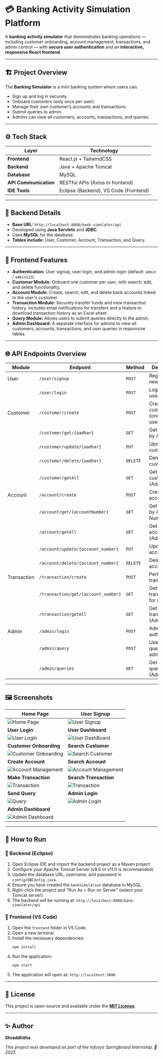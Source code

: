 
# 💳 Banking Activity Simulation Platform

A **banking activity simulator** that demonstrates  banking operations — including customer onboarding, account management, transactions, and admin control — with **secure user authentication** and an **interactive, responsive React frontend**.

---

## 🏗️ Project Overview

The **Banking Simulator** is a mini banking system where users can:
- Sign up and log in securely.
- Onboard customers (only once per user).
- Manage their own customer’s accounts and transactions.
- Submit queries to admin.
- Admins can view all customers, accounts, transactions, and queries.

---

## ⚙️ Tech Stack

| Layer | Technology |
|--------|-------------|
| **Frontend** | React.js  + TailwindCSS |
| **Backend** | Java  + Apache Tomcat |
| **Database** | MySQL |
| **API Communication** | RESTful APIs (Axios in frontend) |
| **IDE Tools** | Eclipse (Backend), VS Code (Frontend) |

---

## 🧩 Backend Details

- **Base URL:** `http://localhost:8080/bank-simulator/api`
- Developed using **Java Servlets** and **JDBC**.
- Uses **MySQL** for the database.
- **Tables include:** User, Customer, Account, Transaction, and Query.


-----

## 🚀 Frontend Features
* **Authentication:** User signup, user login, and admin login (default: `admin` / `admin123`).
* **Customer Module:** Onboard one customer per user, with search, edit, and delete functionality.
* **Account Module:** Create, search, edit, and delete bank accounts linked to the user's customer.
* **Transaction Module:** Securely transfer funds and view transaction history. Includes email notifications for transfers and a feature to download transaction history as an Excel sheet.
* **Query Module:** Allows users to submit queries directly to the admin.
* **Admin Dashboard:** A separate interface for admins to view all customers, accounts, transactions, and user queries in responsive tables.
-----

## 🌐 API Endpoints Overview

| Module | Endpoint | Method | Description |
|---|---|---|---|
| User | `/user/signup` | `POST` | Register a new user |
| | `/user/login` | `POST` | Login existing user |
| Customer | `/customer/create` | `POST` | Create new customer (once per user) |
| | `/customer/get/{aadhar}` | `GET` | Get customer by Aadhar |
| | `/customer/update/{aadhar}` | `PUT` | Update customer |
| | `/customer/delete/{aadhar}` | `DELETE` | Delete customer |
| | `/customer/getAll` | `GET` | Get all customers (Admin) |
| Account | `/account/create` | `POST` | Create account |
| | `/account/get/{accountNumber}` | `GET` | Get account by Account Number |
| | `/account/getAll` | `GET` | Get all accounts (Admin) |
| | `/account/update/{account_number}` | `PUT` | Update account |
| | `/account/delete/{account_number}` | `DELETE` | Delete account |
| Transaction | `/transaction/create` | `POST` | Perform transaction |
| | `/transaction/get/{account_number}` | `GET` | Get transactions for account |
| | `/transaction/getAll` | `GET` | Get all transactions (Admin) |
| Admin | `/admin/login` | `POST` | Admin authentication |
| | `/admin/query` | `POST` | User sends query to admin |
| | `/admin/queries` | `GET` | Get all user queries (Admin) |

-----



## 🖼️ Screenshots

| Home Page | User Signup |
|---|---|
| ![Home Page](./Banking%20Simulator/screenshots/home.jpg) | ![User Signup](./Banking%20Simulator/screenshots/signup.jpg) |
| **User Login** | **User Dashboard** |
| ![User Login](./Banking%20Simulator/screenshots/login.jpg) | ![User DashBoard](./Banking%20Simulator/screenshots/user_dashboard.jpg) |
| **Customer Onboarding** | **Search Customer** |
| ![Customer Onboarding](./Banking%20Simulator/screenshots/create_customer.jpg) | ![Search Customer](./Banking%20Simulator/screenshots/search_customer.jpg) |
| **Create Account** | **Search Account** |
| ![Account Management](./Banking%20Simulator/screenshots/create_account.jpg) | ![Account Management](./Banking%20Simulator/screenshots/search_account.jpg) |
| **Make Transaction** | **Search Transaction** |
| ![Transaction](./Banking%20Simulator/screenshots/make_transaction.jpg) | ![Transaction](./Banking%20Simulator/screenshots/search_transaction.jpg) |
| **Send Query** | **Admin Login** |
| ![Query](./Banking%20Simulator/screenshots/send_query.jpg) | ![Admin Login](./Banking%20Simulator/screenshots/admin_login.jpg) |
| **Admin Dashboard** |
| ![Admin Dashboard](./Banking%20Simulator/screenshots/admin_dashboard.jpg) | |
-----

## 🧰 How to Run

### 🔹 Backend (Eclipse)

1.  Open Eclipse IDE and import the backend project as a Maven project.
2.  Configure your Apache Tomcat Server (v9.0 or v11.0 is recommended).
3.  Update the database URL, username, and password in `config/DBConfig.java`.
4.  Ensure you have created the `bankSimulation` database in MySQL.
5.  Right-click the project and "Run As \> Run on Server" (select your Tomcat server).
6.  The backend will be running at: `http://localhost:8080/bank-simulator/api`

### 🔹 Frontend (VS Code)

1.  Open the `frontend` folder in VS Code.
2.  Open a new terminal.
3.  Install the necessary dependencies:
    ```bash
    npm install
    ```
4.  Run the application:
    ```bash
    npm start
    ```
5.  The application will open at: `http://localhost:3000`



-----

## 📜 License

This project is open-source and available under the **[MIT License](https://www.google.com/search?q=LICENSE)**.

-----

## ✨ Author

**Shraddhitha**

*This project was developed as part of the Infosys Springboard Internship.*
*📅 2025*



```
